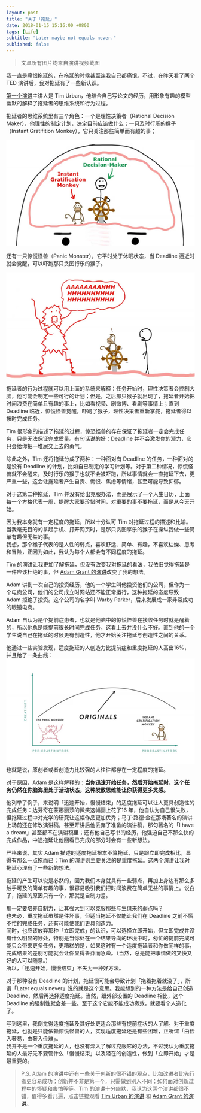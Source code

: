 ```yaml
---
layout: post
title: "关于「拖延」"
date: 2018-01-15 15:16:00 +0800
tags: [Life]
subtitle: "Later maybe not equals never."
published: false
---
```

> 文章所有图片均来自演讲视频截图 

我一直是痛恨拖延的，在拖延的时候甚至连我自己都痛恨。不过，在昨天看了两个 TED 演讲后，我对拖延有了一些新认识。

[第一个演讲](http://open.163.com/movie/2016/3/Q/E/MBHQSM52F_MBI15O7QE.html)主讲人是 Tim Urban，他结合自己写论文的经历，用形象有趣的模型幽默的解释了拖延者的思维系统和行为过程。   

拖延者的思维系统里有三个角色：一个是理性决策者（Rational Decision Maker），他理性的制定计划，决定目前应该做什么；一只及时行乐的猴子（Instant Gratifition Monkey），它只关注那些简单而有趣的事； 

![monkey_maker](/assets/img/post/monkey_maker.jpg)  

还有一只惊慌怪兽（Panic Monster），它平时处于休眠状态，当 Deadline 逼近时就会觉醒，可以吓跑那只贪图行乐的猴子。  

![panic_monster](/assets/img/post/panic_monster.jpg)

拖延者的行为过程就可以用上面的系统来解释：任务开始时，理性决策者会控制大脑，他可能会制定一些可行的计划；但是，之后那只猴子就出现了，拖延者开始把时间浪费在简单且有趣的事上，比如看视频、刷微博、看剧等事情上；直到 Deadline 临近，惊慌怪兽觉醒，吓跑了猴子，理性决策者重新掌舵，拖延者得以按时完成任务。

Tim 很形象的描述了拖延的过程，惊恐怪兽的存在保证了拖延者一定会完成任务，只是无法保证完成质量。有句话说的好：Deadline 并不会激发你的潜力，它只会给你把一堆屎交上去的勇气。

除此之外，Tim 还将拖延分成了两种：一种面对有 Deadline 的任务，一种面对的是没有 Deadline 的计划，比如自已制定的学习计划等。对于第二种情况，惊慌怪兽就不会醒来，及时行乐的猴子也就不会被吓跑，所以事情就会一直拖延下去，更严重一些，这会让拖延者产生自责、悔恨、焦虑等情绪，甚至可能导致抑郁。

对于这第二种拖延，Tim 并没有给出克服办法，而是展示了一个人生日历，上面每一个方格代表一周，提醒大家要珍惜时间，对重要的事不要拖延，而是从今天开始。

因为我本身就有一定程度的拖延，所以十分认可 Tim 对拖延过程的描述和比喻。当我毫无目的的拿起手机、打开网页时，是那只贪图享乐的猴子在操纵我做一些简单有趣但无益的事。   
我想，那个猴子代表的是人性的弱点，喜欢舒适、简单、有趣，不喜欢枯燥、思考和冒险，正因为如此，我认为每个人都会有不同程度的拖延。  

Tim 的演讲让我更加了解拖延，但没有改变我对拖延的看法，我依旧觉得拖延是一件应该杜绝的事，但 [Adam Grant 的演讲](http://open.163.com/movie/2016/4/9/7/MBKJF3H00_MBKJGU197.html)改变了我的想法。

Adam 讲到一次自己的投资经历，他的一个学生叫他投资他们的公司，但作为一个电商公司，他们的公司成立时网站还不能正常运行，这种拖延的态度导致 Adam 拒绝了投资。这个公司的名字叫 Warby Parker，后来发展成一家非常成功的眼镜电商。    

Adam 自认为是个提前症患者，也就是他脑中的惊慌怪兽在接收任务时就是醒着的，所以他总是能提前很长时间完成任务，这看上去并没什么不好。直到他的一个学生说自己在拖延的时候更有创造性，他才开始关注拖延与创造性之间的关系。    

他通过一些实验发现，适度拖延的人创造力比提前症和重度拖延的人高出16%，并且给了一条曲线：  
![creativity](/assets/img/post/creativity.jpg)
也就是说，原创者或者创造力比较强的人往往都存在一定程度的拖延。  

对于原因，Adam 是这样解释的：**当你迅速开始任务，然后开始拖延时，这个任务仍然在你脑海里处于活动状态，这种发散思维能让你获得更多灵感。**

他列举了例子，来说明「迅速开始，慢慢结束」的适度拖延可以让人更具创造性的完成任务：达芬奇在蒙娜丽莎的微笑这幅画上花了16 年，他自认为自己很失败，但拖延过程中对光学的研究让这幅作品更加优秀；马丁·路德·金在那场著名的演讲上场前还在修改演讲稿，甚至开讲后他丢弃了准备的演讲稿，那句著名的「I have a dream」甚至都不在演讲稿里；还有他自己写书的经历，他强迫自己不那么快的完成作品，中途拖延让他回看已完成的部分时会有一些新想法。

严格来说，其实 Adam 描述的适度拖延根本不算拖延，只是跟立即完成相比，显得有那么一点拖而已；Tim 的演讲则主要关注的是重度拖延。这两个演讲让我对拖延心理有了一些新的想法。   

拖延的产生可以说是必然的，因为我们本身就具有一些弱点，再加上身边有那么多触手可及的简单有趣的事，很容易吸引我们把时间浪费在简单无益的事情上。说白了，拖延的原因只有一个，那就是自制力差。  

那一定要培养自制力，让其强大到可以克服那些与生俱来的弱点吗？  
也未必，重度拖延虽然是件坏事，但适当拖延不仅能让我们在 Deadline 之前不慌不忙的完成任务，还有可能使我们更具创造力。   
同时，也应该放弃那种「立即完成」的认识，可以选择立即开始，但立即完成并没有什么明显的好处，特别是当你处在一个结果导向的环境中时，匆忙的提前完成可能只会带来更多任务，更糟糕的是，如果这时有一个适度拖延者和你做同样的事，完成结果的差别可能就会让你显得鲁莽而急躁。（当然，总是能把事情做的又快又好的人可以随意。）  
所以，「迅速开始，慢慢结束」不失为一种好方法。

对于那种没有 Deadline 的计划，拖延很可能会导致计划「拖着拖着就没了」，所谓「Later equals never」说的就是这个意思。我能想到的一种方法是给自己创造 Deadline，然后再选择适度拖延。当然，跟外部设置的 Deadline 相比，这个 Deadline 的强制性就会差一些。至于这个它能不能成功奏效，就要看个人造化了。  

写到这里，我倒觉得适度拖延及其好处更适合那些有提前症状的人了解。对于重度拖延，也就是只能依赖惊慌怪兽的人，实现适度拖延还是有些困难，正所谓「由俭入奢易，由奢入俭难」。  
我并不是一个重度拖延的人，也没有深入了解过克服它的办法，不过我认为重度拖延的人最好先不要管什么「慢慢结束」以及潜在的创造性，做到「立即开始」才是最重要的。

>P.S. Adam 的演讲中还有一些关于创新的很不错的观点，比如改进者比先行者更容易成功；创新并不非是第一个，只需做到别人不同；如何面对创新过程中的怀疑和害怕等等。Tim 的演讲十分幽默，我认为这两个演讲都很不错，值得多看几遍，点击链接观看 [Tim Urban 的演讲](http://open.163.com/movie/2016/3/Q/E/MBHQSM52F_MBI15O7QE.html) 和 [Adam Grant 的演讲](http://open.163.com/movie/2016/4/9/7/MBKJF3H00_MBKJGU197.html)。